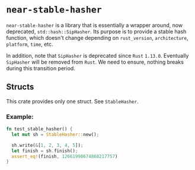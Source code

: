# `near-stable-hasher`

`near-stable-hasher` is a library that is essentially a wrapper around, now deprecated, `std::hash::SipHasher`.
Its purpose is to provide a stable hash function, which doesn't change depending on `rust_version`, `architecture`, `platform`,
`time`, etc.

In addition, note that `SipHasher` is deprecated since `Rust` `1.13.0`.
Eventually `SipHasher` will be removed from `Rust`.
We need to ensure, nothing breaks during this transition period.

## Structs

This crate provides only one struct. See `StableHasher`.

### Example:

```rust
fn test_stable_hasher() {
  let mut sh = StableHasher::new();

  sh.write(&[1, 2, 3, 4, 5]);
  let finish = sh.finish();
  assert_eq!(finish, 12661990674860217757)
}
```
